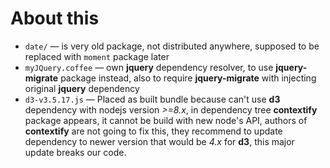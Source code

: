 # About this

* `date/` — is very old package, not distributed anywhere, supposed to be
   replaced with `moment` package later
* `myJQuery.coffee` — own **jquery** dependency resolver, to use
   **jquery-migrate** package instead, also to require **jquery-migrate** with
   injecting original **jquery** dependency
* `d3-v3.5.17.js` — Placed as built bundle because can't use **d3** dependency
   with nodejs version *&gt;=8.x*, in dependency tree **contextify** package
   appears, it cannot be build with new node's API, authors of **contextify**
   are not going to fix this, they recommend to update dependency to newer
   version that would be *4.x* for **d3**, this major update breaks our code.
